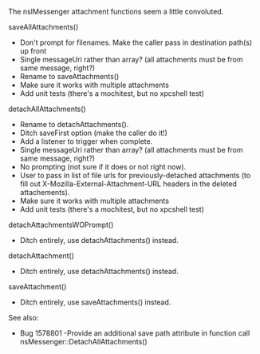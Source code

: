The nsIMessenger attachment functions seem a little convoluted.


saveAllAttachments()
 - Don't prompt for filenames. Make the caller pass in destination path(s) up front
 - Single messageUri rather than array? (all attachments must be from same message, right?)
 - Rename to saveAttachments()
 - Make sure it works with multiple attachments
 - Add unit tests (there's a mochitest, but no xpcshell test)

detachAllAttachments()
 - Rename to detachAttachments().
 - Ditch saveFirst option (make the caller do it!)
 - Add a listener to trigger when complete.
 - Single messageUri rather than array? (all attachments must be from same message, right?)
 - No prompting (not sure if it does or not right now).
 - User to pass in list of file urls for previously-detached attachments (to fill out X-Mozilla-External-Attachment-URL headers in the deleted attachements).
 - Make sure it works with multiple attachments
 - Add unit tests (there's a mochitest, but no xpcshell test)

detachAttachmentsWOPrompt()
 - Ditch entirely, use detachAttachments() instead.

detachAttachment()
 - Ditch entirely, use detachAttachments() instead.

saveAttachment()
 - Ditch entirely, use saveAttachments() instead.


See also:
  - Bug 1578801 -Provide an additional save path attribute in function call nsMessenger::DetachAllAttachments()

